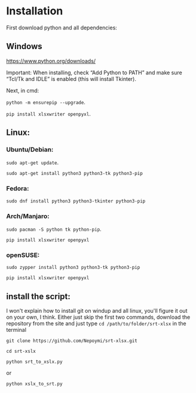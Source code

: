 # Installation

First download python and all dependencies:

## Windows

https://www.python.org/downloads/

Important: When installing, check “Add Python to PATH” and make sure “Tcl/Tk and IDLE” is enabled (this will install Tkinter).

Next, in cmd:

`python -m ensurepip --upgrade`.

`pip install xlsxwriter openpyxl`.

## Linux:

### Ubuntu/Debian:

`sudo apt-get update`.

``sudo apt-get install python3 python3-tk python3-pip``

### Fedora:

`sudo dnf install python3 python3-tkinter python3-pip`

### Arch/Manjaro:

`sudo pacman -S python tk python-pip`.

`pip install xlsxwriter openpyxl`

### openSUSE:

`sudo zypper install python3 python3-tk python3-pip`

`pip install xlsxwriter openpyxl`

## install the script:

I won't explain how to install git on windup and all linux, you'll figure it out on your own, I think. Either just skip the first two commands, download the repository from the site and just type `cd /path/to/folder/srt-xlsx` in the terminal
 
`git clone https://github.com/Nepoymi/srt-xlsx.git`

`cd srt-xslx`



`python srt_to_xslx.py`

or

`python xslx_to_srt.py`
